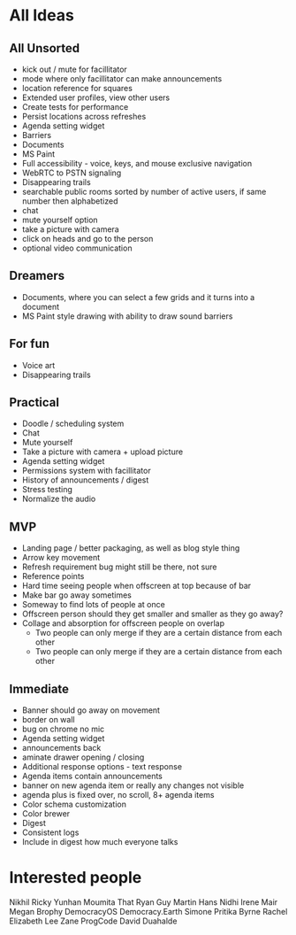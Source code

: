 # All Ideas

## All Unsorted
* kick out / mute for facillitator
* mode where only facillitator can make announcements
* location reference for squares
* Extended user profiles, view other users
* Create tests for performance
* Persist locations across refreshes
* Agenda setting widget
* Barriers
* Documents
* MS Paint
* Full accessibility - voice, keys, and mouse exclusive navigation
* WebRTC to PSTN signaling
* Disappearing trails
* searchable public rooms sorted by number of active users, if same number then alphabetized
* chat
* mute yourself option
* take a picture with camera
* click on heads and go to the person
* optional video communication

## Dreamers
* Documents, where you can select a few grids and it turns into a document
* MS Paint style drawing with ability to draw sound barriers

## For fun
* Voice art
* Disappearing trails

## Practical
* Doodle / scheduling system
* Chat
* Mute yourself
* Take a picture with camera + upload picture
* Agenda setting widget
* Permissions system with facillitator
* History of announcements / digest
* Stress testing
* Normalize the audio

## MVP
* Landing page / better packaging, as well as blog style thing
* Arrow key movement
* Refresh requirement bug might still be there, not sure
* Reference points
* Hard time seeing people when offscreen at top because of bar
* Make bar go away sometimes
* Someway to find lots of people at once
* Offscreen person should they get smaller and smaller as they go away?
* Collage and absorption for offscreen people on overlap
  * Two people can only merge if they are a certain distance from each other
  * Two people can only merge if they are a certain distance from each other

## Immediate
* Banner should go away on movement
* border on wall
* bug on chrome no mic
* Agenda setting widget
 * announcements back
 * aminate drawer opening / closing
 * Additional response options - text response
 * Agenda items contain announcements
* banner on new agenda item or really any changes not visible
* agenda plus is fixed over, no scroll, 8+ agenda items
* Color schema customization
 * Color brewer
* Digest
* Consistent logs
* Include in digest how much everyone talks

# Interested people
Nikhil
Ricky
Yunhan
Moumita
That Ryan Guy
Martin
Hans
Nidhi
Irene
Mair
Megan Brophy
DemocracyOS
Democracy.Earth
Simone
Pritika
Byrne
Rachel
Elizabeth Lee
Zane
ProgCode
David Duahalde

